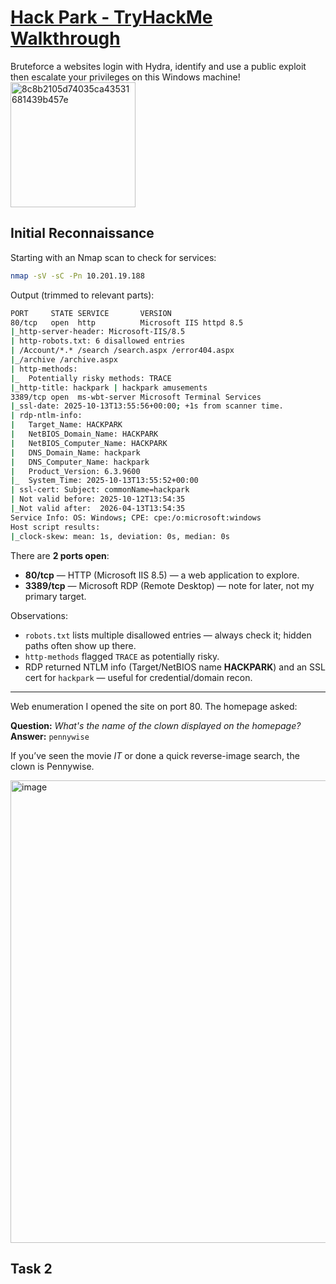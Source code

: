 # <div>[Hack Park - TryHackMe Walkthrough](https://tryhackme.com/room/hackpark)</div>
<div>Bruteforce a websites login with Hydra, identify and use a public exploit then escalate your privileges on this Windows machine!</div>
<div>
  <img width="200" height="200" alt="8c8b2105d74035ca43531681439b457e" src="https://github.com/user-attachments/assets/b307a45b-8d16-4693-9fdf-22170a90a85b" />
</div>

## Initial Reconnaissance
Starting with an Nmap scan to check for services:

```bash
nmap -sV -sC -Pn 10.201.19.188
```

Output (trimmed to relevant parts):

```bash
PORT     STATE SERVICE       VERSION
80/tcp   open  http          Microsoft IIS httpd 8.5
|_http-server-header: Microsoft-IIS/8.5
| http-robots.txt: 6 disallowed entries 
| /Account/*.* /search /search.aspx /error404.aspx 
|_/archive /archive.aspx
| http-methods: 
|_  Potentially risky methods: TRACE
|_http-title: hackpark | hackpark amusements
3389/tcp open  ms-wbt-server Microsoft Terminal Services
|_ssl-date: 2025-10-13T13:55:56+00:00; +1s from scanner time.
| rdp-ntlm-info: 
|   Target_Name: HACKPARK
|   NetBIOS_Domain_Name: HACKPARK
|   NetBIOS_Computer_Name: HACKPARK
|   DNS_Domain_Name: hackpark
|   DNS_Computer_Name: hackpark
|   Product_Version: 6.3.9600
|_  System_Time: 2025-10-13T13:55:52+00:00
| ssl-cert: Subject: commonName=hackpark
| Not valid before: 2025-10-12T13:54:35
|_Not valid after:  2026-04-13T13:54:35
Service Info: OS: Windows; CPE: cpe:/o:microsoft:windows
Host script results:
|_clock-skew: mean: 1s, deviation: 0s, median: 0s
```

There are **2 ports open**:

* **80/tcp** — HTTP (Microsoft IIS 8.5) — a web application to explore.
* **3389/tcp** — Microsoft RDP (Remote Desktop) — note for later, not my primary target.

Observations:

* `robots.txt` lists multiple disallowed entries — always check it; hidden paths often show up there.
* `http-methods` flagged `TRACE` as potentially risky.
* RDP returned NTLM info (Target/NetBIOS name **HACKPARK**) and an SSL cert for `hackpark` — useful for credential/domain recon.

---

Web enumeration
I opened the site on port 80. The homepage asked:

**Question:** *What's the name of the clown displayed on the homepage?*
**Answer:** `pennywise`

If you’ve seen the movie *IT* or done a quick reverse-image search, the clown is Pennywise.

<img width="708" height="740" alt="image" src="https://github.com/user-attachments/assets/ec6ea4a5-24dc-441a-9720-bb1811690fb8" />

## Task 2
